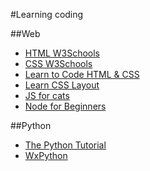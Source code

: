 #Learning coding

##Web

- [HTML W3Schools](http://www.w3schools.com/html/default.asp)
- [CSS W3Schools](http://www.w3schools.com/css/default.asp)
- [Learn to Code HTML & CSS](http://learn.shayhowe.com/html-css/)
- [Learn CSS Layout](http://learnlayout.com/)
- [JS for cats](http://jsforcats.com/)
- [Node for Beginners](https://github.com/rockbot/node-for-beginners)

##Python
- [The Python Tutorial](https://docs.python.org/2/tutorial/)
- [WxPython](http://wiki.wxpython.org/Getting%20Started)
